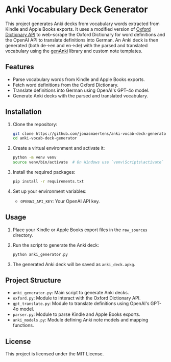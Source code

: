 # Anki Vocabulary Deck Generator

This project generates Anki decks from vocabulary words extracted from Kindle and Apple Books exports. It uses a modified version of [Oxford Dictionary API](https://github.com/NearHuscarl/oxford-dictionary-api) to web-scrape the Oxford Dictionary for word definitions and the OpenAI API to translate definitions into German. An Anki deck is then generated (both de->en and en->de) with the parsed and translated vocabulary using the [genAnki](https://github.com/kerrickstaley/genanki) library and custom note templates.

## Features

- Parse vocabulary words from Kindle and Apple Books exports.
- Fetch word definitions from the Oxford Dictionary.
- Translate definitions into German using OpenAI's GPT-4o model.
- Generate Anki decks with the parsed and translated vocabulary.

## Installation

1. Clone the repository:
    ```sh
    git clone https://github.com/jonasmaertens/anki-vocab-deck-generator.git
    cd anki-vocab-deck-generator
    ```

2. Create a virtual environment and activate it:
    ```sh
    python -m venv venv
    source venv/bin/activate  # On Windows use `venv\Scripts\activate`
    ```

3. Install the required packages:
    ```sh
    pip install -r requirements.txt
    ```

4. Set up your environment variables:
    - `OPENAI_API_KEY`: Your OpenAI API key.

## Usage

1. Place your Kindle or Apple Books export files in the `raw_sources` directory.

2. Run the script to generate the Anki deck:
    ```sh
    python anki_generator.py
    ```

3. The generated Anki deck will be saved as `anki_deck.apkg`.

## Project Structure

- `anki_generator.py`: Main script to generate Anki decks.
- `oxford.py`: Module to interact with the Oxford Dictionary API.
- `gpt_translate.py`: Module to translate definitions using OpenAI's GPT-4o model.
- `parser.py`: Module to parse Kindle and Apple Books exports.
- `anki_models.py`: Module defining Anki note models and mapping functions.

## License

This project is licensed under the MIT License.